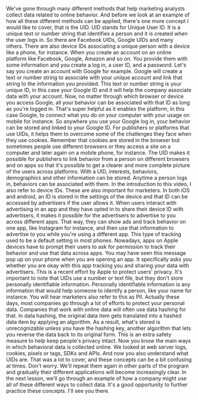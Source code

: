 We've gone through many different methods that help marketing analysts collect data related to online behavior. And before we look at an example of how all these different methods can be applied, there's one more concept I would like to cover, that is the UID. UID stands for Unique User ID. It is a unique text or number string that identifies a person and it is created when the user logs in. So there are Facebook UIDs, Google UIDs and many others. There are also device IDs associating a unique person with a device like a phone, for instance. When you create an account on an online platform like Facebook, Google, Amazon and so on. You provide them with some information and you create a log in, a user ID, and a password. Let's say you create an account with Google for example. Google will create a text or number string to associate with your unique account and link that string to the information you provided. This text or number string is your unique ID, in this case your Google ID and it will help the company associate data with your account. Now, no matter through which browser or device you access Google, all your behavior can be associated with that ID as long as you're logged in. That's super helpful as it enables the platform, in this case Google, to connect what you do on your computer with your usage on mobile for instance. So anywhere you use your Google log in, your behavior can be stored and linked to your Google ID. For publishers or platforms that use UIDs, it helps them to overcome some of the challenges they face when they use cookies. Remember that cookies are stored in the browser but sometimes people use different browsers or they access a site on a computer and later again on a mobile phone, for instance. The UID makes it possible for publishers to link behavior from a person on different browsers and on apps so that it's possible to get a clearer and more complete picture of the users across platforms. With a UID, interests, behaviors, demographics and other information can be stored. Anytime a person logs in, behaviors can be associated with them. In the introduction to this video, I also refer to device IDs. These are also important for marketers. In both iOS and android, an ID is stored in the settings of the device and that ID can be accessed by advertisers if the user allows it. When users interact with advertising in an app and they have opted in to share their device ID with advertisers, it makes it possible for the advertisers to advertise to you across different apps. That way, they can show ads and track behavior on one app, like Instagram for instance, and then use that information to advertise to you while you're using a different app. This type of tracking used to be a default setting in most phones. Nowadays, apps on Apple devices have to prompt their users to ask for permission to track their behavior and use that data across apps. You may have seen this message pop up on your phone when you are opening an app. It specifically asks you whether you are okay with this app tracking you and sharing your data with advertisers. This is a recent effort by Apple to protect users' privacy. It's important to note that UIDs use a number or text file, but they don't store personally identifiable information. Personally identifiable information is any information that would help someone to identify a person, like your name for instance. You will hear marketers also refer to this as PII. Actually these days, most companies go through a lot of efforts to protect your personal data. Companies that work with online data will often use data hashing for that. In data hashing, the original data item gets translated into a hashed data item by applying an algorithm. As a result, what's stored is unrecognizable unless you have the hashing key, another algorithm that lets you reverse the data back to its original form. This is an extra safety measure to help keep people's privacy intact. Now you know the main ways in which behavioral data is collected online. We looked at web server logs, cookies, pixels or tags, SDKs and APIs. And now you also understand what UIDs are. That was a lot to cover, and these concepts can be a bit confusing at times. Don't worry. We'll repeat them again in other parts of the program and gradually their different applications will become increasingly clear. In the next lesson, we'll go through an example of how a company might use all of these different ways to collect data. It's a good opportunity to further practice these concepts. I'll see you there.